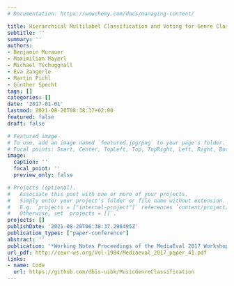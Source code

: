 ```yaml
---
# Documentation: https://wowchemy.com/docs/managing-content/

title: Hierarchical Multilabel Classification and Voting for Genre Classification
subtitle: ''
summary: ''
authors:
- Benjamin Murauer
- Maximilian Mayerl
- Michael Tschuggnall
- Eva Zangerle
- Martin Pichl
- Günther Specht
tags: []
categories: []
date: '2017-01-01'
lastmod: 2021-08-20T08:38:37+02:00
featured: false
draft: false

# Featured image
# To use, add an image named `featured.jpg/png` to your page's folder.
# Focal points: Smart, Center, TopLeft, Top, TopRight, Left, Right, BottomLeft, Bottom, BottomRight.
image:
  caption: ''
  focal_point: ''
  preview_only: false

# Projects (optional).
#   Associate this post with one or more of your projects.
#   Simply enter your project's folder or file name without extension.
#   E.g. `projects = ["internal-project"]` references `content/project/deep-learning/index.md`.
#   Otherwise, set `projects = []`.
projects: []
publishDate: '2021-08-20T06:38:37.296495Z'
publication_types: ["paper-conference"]
abstract: ''
publication: '*Working Notes Proceedings of the MediaEval 2017 Workshop*'
url_pdf: http://ceur-ws.org/Vol-1984/Mediaeval_2017_paper_41.pdf
links:
- name: Code
  url: https://github.com/dbis-uibk/MusicGenreClassification
---
```

